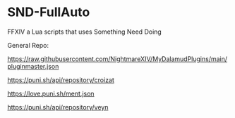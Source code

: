 # SND-FullAuto
FFXIV a Lua scripts that uses Something Need Doing

General Repo:

https://raw.githubusercontent.com/NightmareXIV/MyDalamudPlugins/main/pluginmaster.json

https://puni.sh/api/repository/croizat

https://love.puni.sh/ment.json

https://puni.sh/api/repository/veyn



